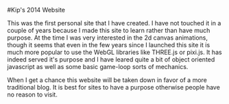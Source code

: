 #Kip's 2014 Website

This was the first personal site that I have created. I have not touched it in
a couple of years because I made this site to learn rather than have much 
purpose. At the time I was very interested in the 2d canvas animations, though
it seems that even in the few years since I launched this site it is much more
popular to use the WebGL libraries like THREE.js or pixi.js. It has indeed 
served it's purpose and I have leared quite a bit of object oriented javascript
as well as some basic game-loop sorts of mechanics.

When I get a chance this website will be taken down in favor of a more
traditional blog. It is best for sites to have a purpose otherwise people
have no reason to visit.
